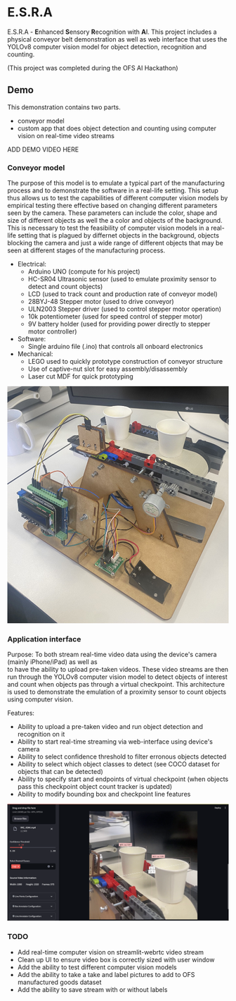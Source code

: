 # E.S.R.A
E.S.R.A - **E**nhanced **S**ensory **R**ecognition with **A**I. This project includes a physical conveyor belt demonstration as well as web interface that uses the YOLOv8 computer vision model for object detection, recognition and counting.

(This project was completed during the OFS AI Hackathon)

## Demo
This demonstration contains two parts.
* conveyor model
* custom app that does object detection and counting using computer vision on real-time video streams

ADD DEMO VIDEO HERE

### Conveyor model
The purpose of this model is to emulate a typical part of the manufacturing process and to demonstrate the software
in a real-life setting. This setup thus allows us to test the capabilities of different computer vision models by empirical testing
there effective based on changing different parameters seen by the camera. These parameters can include the color, shape and size of 
different objects as well the a color and objects of the background. This is necessary to test the feasibility of computer vision
models in a real-life setting that is plagued by differnet objects in the background, objects blocking the camera and just a wide range
of different objects that may be seen at different stages of the manufacturing process.
* Electrical:
	* Arduino UNO (compute for his project)
	* HC-SR04 Ultrasonic sensor (used to emulate proximity sensor to detect and count objects)
	* LCD (used to track count and production rate of conveyor model)
	* 28BYJ-48 Stepper motor (used to drive conveyor)
	* ULN2003 Stepper driver (used to control stepper motor operation)
	* 10k potentiometer (used for speed control of stepper motor)
	* 9V battery holder (used for providing power directly to stepper motor controller) 
* Software:
	* Single arduino file (.ino) that controls all onboard electronics
* Mechanical:
	* LEGO used to quickly prototype construction of conveyor structure	
	* Use of captive-nut slot for easy assembly/disassembly
	* Laser cut MDF for quick prototyping

![conveyor model](https://github.com/yash-chaudhary/E.S.R.A/blob/main/assets/conveyor_demo.jpeg)

### Application interface
Purpose: To both stream real-time video data using the device's camera (mainly iPhone/iPad) as well as	
to have the ability to upload pre-taken videos. These video streams are then run through
the YOLOv8 computer vision model to detect objects of interest and count when objects pas through a virtual checkpoint. This architecture is used to demonstrate the emulation of a proximity sensor to count objects using computer vision.

Features:
* Ability to upload a pre-taken video and run object detection and recognition on it
* Ability to start real-time streaming via web-interface using device's camera 
* Ability to select confidence threshold to filter erronous objects detected
* Ability to select which object classes to detect (see COCO dataset for objects that can be detected)
* Ability to specify start and endpoints of virtual checkpoint (when objects pass this checkpoint object count tracker is updated)
* Ability to modify bounding box and checkpoint line features
	
![application interface](https://github.com/yash-chaudhary/E.S.R.A/blob/main/assets/application_interface.png)

### TODO
* Add real-time computer vision on streamlit-webrtc video stream
* Clean up UI to ensure video box is correctly sized with user window
* Add the ability to test different computer vision models
* Add the ability to take a take and label pictures to add to OFS manufactured goods dataset
* Add the ability to save stream with or without labels 			
